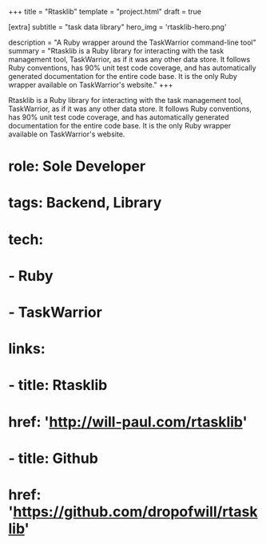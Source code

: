 +++
title = "Rtasklib"
template = "project.html"
draft = true

[extra]
subtitle = "task data library"
hero_img = 'rtasklib-hero.png'

description = "A Ruby wrapper around the TaskWarrior command-line tool"
summary = "Rtasklib is a Ruby library for interacting with the task management tool, TaskWarrior, as if it was any other data store. It follows Ruby conventions, has 90% unit test code coverage, and has automatically generated documentation for the entire code base. It is the only Ruby wrapper available on TaskWarrior's website."
+++

Rtasklib is a Ruby library for interacting with the task management tool, TaskWarrior, as if it was any other data store. It follows Ruby conventions, has 90% unit test code coverage, and has automatically generated documentation for the entire code base. It is the only Ruby wrapper available on TaskWarrior\'s website.

# role: Sole Developer
# tags: Backend, Library
# tech:
#   - Ruby
#   - TaskWarrior
# 
# links:
#   - title: Rtasklib
#     href: 'http://will-paul.com/rtasklib'
#   - title: Github
#     href: 'https://github.com/dropofwill/rtasklib'
# 
